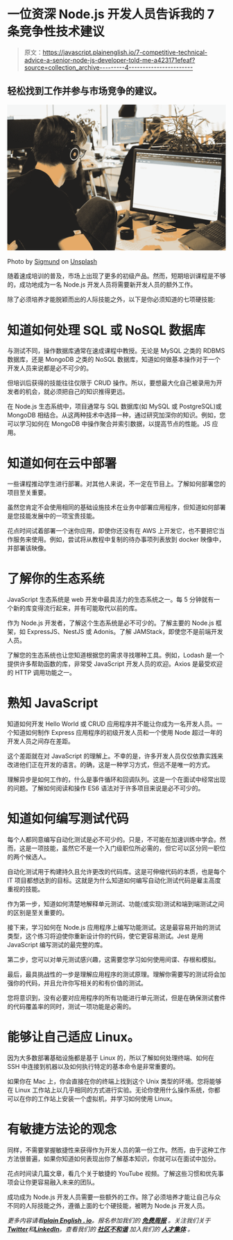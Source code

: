 # 一位资深 Node.js 开发人员告诉我的 7 条竞争性技术建议

> 原文：<https://javascript.plainenglish.io/7-competitive-technical-advice-a-senior-node-js-developer-told-me-a423171efeaf?source=collection_archive---------4----------------------->

## 轻松找到工作并参与市场竞争的建议。

![](img/7103ce9cb8a4db9b3e4863c506135c35.png)

Photo by [Sigmund](https://unsplash.com/@sigmund?utm_source=medium&utm_medium=referral) on [Unsplash](https://unsplash.com?utm_source=medium&utm_medium=referral)

随着速成培训的普及，市场上出现了更多的初级产品。然而，短期培训课程是不够的，成功地成为一名 Node.js 开发人员将需要新开发人员的额外工作。

除了必须培养才能脱颖而出的人际技能之外，以下是你必须知道的七项硬技能:

# **知道如何处理 SQL 或 NoSQL 数据库**

与测试不同，操作数据库通常在速成课程中教授。无论是 MySQL 之类的 RDBMS 数据库，还是 MongoDB 之类的 NoSQL 数据库，知道如何做基本操作对于一个开发人员来说都是必不可少的。

但培训后获得的技能往往仅限于 CRUD 操作。所以，要想最大化自己被录用为开发者的机会，就必须把自己的知识推得更远。

在 Node.js 生态系统中，项目通常与 SQL 数据库(如 MySQL 或 PostgreSQL)或 MongoDB 相结合。从这两种技术中选择一种，通过研究加深你的知识。例如，您可以学习如何在 MongoDB 中操作聚合并索引数据，以提高节点的性能。JS 应用。

# **知道如何在云中部署**

一些课程推动学生进行部署。对其他人来说，不一定在节目上。了解如何部署您的项目至关重要。

虽然您肯定不会使用相同的基础设施技术在业务中部署应用程序，但知道如何部署是您技能发展中的一项宝贵技能。

花点时间试着部署一个迷你应用，即使你还没有在 AWS 上开发它，也不要把它当作服务来使用。例如，尝试将从教程中复制的待办事项列表放到 docker 映像中，并部署该映像。

# **了解你的生态系统**

JavaScript 生态系统是 web 开发中最具活力的生态系统之一。每 5 分钟就有一个新的库变得流行起来，并有可能取代以前的库。

作为 Node.js 开发者，了解这个生态系统是必不可少的。了解主要的 Node.js 框架，如 ExpressJS、NestJS 或 Adonis。了解 JAMStack，即使您不是前端开发人员。

了解您的生态系统也让您知道根据您的需求寻找哪种工具。例如，Lodash 是一个提供许多帮助函数的库，非常受 JavaScript 开发人员的欢迎。Axios 是最受欢迎的 HTTP 调用功能之一。

# 熟知 JavaScript

知道如何开发 Hello World 或 CRUD 应用程序并不能让你成为一名开发人员。一个知道如何制作 Express 应用程序的初级开发人员和一个使用 Node 超过一年的开发人员之间存在差距。

这个差距就在对 JavaScript 的理解上。不幸的是，许多开发人员仅仅依靠实践来改进他们正在开发的语言。的确，这是一种学习方式，但远不是唯一的方式。

理解异步是如何工作的，什么是事件循环和回调队列。这是一个在面试中经常出现的问题。了解如何阅读和操作 ES6 语法对于许多项目来说是必不可少的。

# 知道如何编写测试代码

每个人都同意编写自动化测试是必不可少的。只是，不可能在加速训练中学会。然而，这是一项技能，虽然它不是一个入门级职位所必需的，但它可以区分同一职位的两个候选人。

自动化测试用于构建持久且允许更改的代码库。这是可伸缩代码的本质，也是每个 IT 项目都想达到的目标。这就是为什么知道如何编写自动化测试代码是雇主高度重视的技能。

作为第一步，知道如何清楚地解释单元测试、功能(或实现)测试和端到端测试之间的区别是至关重要的。

接下来，学习如何在 Node.js 应用程序上编写功能测试。这是最容易开始的测试类型，这个练习将迫使你重新设计你的代码，使它更容易测试。Jest 是用 JavaScript 编写测试的最完整的库。

第二步，您可以对单元测试感兴趣，这需要您学习如何使用间谍、存根和模拟。

最后，最具挑战性的一步是理解应用程序的测试原理。理解你需要写的测试将会加强你的代码，并且允许你写相关的和有价值的测试。

您将意识到，没有必要对应用程序的所有功能进行单元测试，但是在确保测试套件的代码覆盖率的同时，测试一项功能是必需的。

# 能够让自己适应 Linux。

因为大多数部署基础设施都是基于 Linux 的，所以了解如何处理终端、如何在 SSH 中连接到机器以及如何执行特定的基本命令是非常重要的。

如果你在 Mac 上，你会直接在你的终端上找到这个 Unix 类型的环境。您将能够在 Linux 工作站上以几乎相同的方式进行实验。无论你使用什么操作系统，你都可以在你的工作站上安装一个虚拟机，并学习如何使用 Linux。

# **有敏捷方法论的观念**

同样，不需要掌握敏捷性来获得作为开发人员的第一份工作。然而，由于这种工作方法很普遍，如果你知道如何表现出你了解基本知识，你就可以在面试中加分。

花点时间读几篇文章，看几个关于敏捷的 YouTube 视频。了解这些习惯和优先事项会让你更容易融入未来的团队。

成功成为 Node.js 开发人员需要一些额外的工作。除了必须培养才能让自己与众不同的人际技能之外，遵循上面的七个硬技能，被聘为 Node.js 开发人员。

*更多内容请看*[***plain English . io***](https://plainenglish.io/)*。报名参加我们的* [***免费周报***](http://newsletter.plainenglish.io/) *。关注我们关于*[***Twitter***](https://twitter.com/inPlainEngHQ)**和*[***LinkedIn***](https://www.linkedin.com/company/inplainenglish/)*。查看我们的* [***社区不和谐***](https://discord.gg/GtDtUAvyhW) *加入我们的* [***人才集体***](https://inplainenglish.pallet.com/talent/welcome) *。**